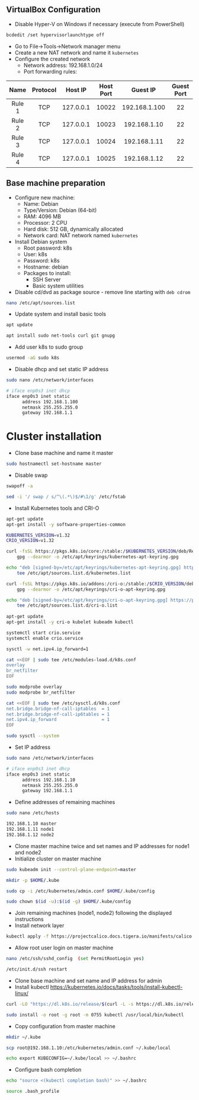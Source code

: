 ## VirtualBox Configuration

- Disable Hyper-V on Windows if necessary (execute from PowerShell)

```bash
bcdedit /set hypervisorlaunchtype off
```
- Go to File->Tools->Network manager menu
- Create a new NAT network and name it `kubernetes`
- Configure the created network
    - Network address: 192.168.1.0/24
    - Port forwarding rules:

| Name   |  Protocol  |  Host IP    | Host Port  |   Guest IP    | Guest Port  |
|:------:|:----------:|:-----------:|:----------:|:-------------:|:-----------:|
| Rule 1 |    TCP     |  127.0.0.1  |   10022    | 192.168.1.100 |     22      |
| Rule 2 |    TCP     |  127.0.0.1  |   10023    | 192.168.1.10  |     22      |
| Rule 3 |    TCP     |  127.0.0.1  |   10024    | 192.168.1.11  |     22      |
| Rule 4 |    TCP     |  127.0.0.1  |   10025    | 192.168.1.12  |     22      |

## Base machine preparation

- Configure new machine:
    - Name: Debian
    - Type/Version: Debian (64-bit)
    - RAM: 4096 MB
    - Processor: 2 CPU
    - Hard disk: 512 GB, dynamically allocated
    - Network card: NAT network named `kubernetes`
- Install Debian system
    - Root password: k8s
    - User: k8s
    - Password: k8s
    - Hostname: debian
    - Packages to install:
        - SSH Server
        - Basic system utilities
- Disable cd/dvd as package source - remove line starting with `deb cdrom`
```bash
nano /etc/apt/sources.list
```
- Update system and install basic tools
```bash
apt update 
```
```bash
apt install sudo net-tools curl git gnupg
```
- Add user k8s to sudo group
```bash
usermod -aG sudo k8s
```
- Disable dhcp and set static IP address
```bash
sudo nano /etc/network/interfaces
```
```bash
# iface enp0s3 inet dhcp
iface enp0s3 inet static
      address 192.168.1.100
      netmask 255.255.255.0
      gateway 192.168.1.1
```
# Cluster installation
- Clone base machine and name it master
```bash
sudo hostnamectl set-hostname master
```
- Disable swap
```bash
swapoff -a
```
```bash
sed -i '/ swap / s/^\(.*\)$/#\1/g' /etc/fstab
```
- Install Kubernetes tools and CRI-O
```bash
apt-get update
apt-get install -y software-properties-common

KUBERNETES_VERSION=v1.32
CRIO_VERSION=v1.32

curl -fsSL https://pkgs.k8s.io/core:/stable:/$KUBERNETES_VERSION/deb/Release.key |
    gpg --dearmor -o /etc/apt/keyrings/kubernetes-apt-keyring.gpg

echo "deb [signed-by=/etc/apt/keyrings/kubernetes-apt-keyring.gpg] https://pkgs.k8s.io/core:/stable:/$KUBERNETES_VERSION/deb/ /" |
    tee /etc/apt/sources.list.d/kubernetes.list

curl -fsSL https://pkgs.k8s.io/addons:/cri-o:/stable:/$CRIO_VERSION/deb/Release.key |
    gpg --dearmor -o /etc/apt/keyrings/cri-o-apt-keyring.gpg

echo "deb [signed-by=/etc/apt/keyrings/cri-o-apt-keyring.gpg] https://pkgs.k8s.io/addons:/cri-o:/stable:/$CRIO_VERSION/deb/ /" |
    tee /etc/apt/sources.list.d/cri-o.list
    
apt-get update
apt-get install -y cri-o kubelet kubeadm kubectl

systemctl start crio.service    
systemctl enable crio.service    

sysctl -w net.ipv4.ip_forward=1

cat <<EOF | sudo tee /etc/modules-load.d/k8s.conf
overlay
br_netfilter
EOF

sudo modprobe overlay
sudo modprobe br_netfilter

cat <<EOF | sudo tee /etc/sysctl.d/k8s.conf
net.bridge.bridge-nf-call-iptables  = 1
net.bridge.bridge-nf-call-ip6tables = 1
net.ipv4.ip_forward                 = 1
EOF

sudo sysctl --system
```
- Set IP address
```bash
sudo nano /etc/network/interfaces
```
```bash
# iface enp0s3 inet dhcp
iface enp0s3 inet static
      address 192.168.1.10
      netmask 255.255.255.0
      gateway 192.168.1.1
```
- Define addresses of remaining machines
```bash
sudo nano /etc/hosts
```
```bash
192.168.1.10 master    
192.168.1.11 node1    
192.168.1.12 node2    
```
- Clone master machine twice and set names and IP addresses for node1 and node2
- Initialize cluster on master machine
```bash
sudo kubeadm init --control-plane-endpoint=master
```
```bash
mkdir -p $HOME/.kube
```
```bash
sudo cp -i /etc/kubernetes/admin.conf $HOME/.kube/config
```
```bash
sudo chown $(id -u):$(id -g) $HOME/.kube/config
```
- Join remaining machines (node1, node2) following the displayed instructions
- Install network layer
```bash
kubectl apply -f https://projectcalico.docs.tigera.io/manifests/calico.yaml
```
- Allow root user login on master machine
```bash
nano /etc/ssh/sshd_config  (set PermitRootLogin yes)
```
```bash
/etc/init.d/ssh restart
```
- Clone base machine and set name and IP address for admin
- Install kubectl https://kubernetes.io/docs/tasks/tools/install-kubectl-linux/
```bash
curl -LO "https://dl.k8s.io/release/$(curl -L -s https://dl.k8s.io/release/stable.txt)/bin/linux/amd64/kubectl"
```
```bash
sudo install -o root -g root -m 0755 kubectl /usr/local/bin/kubectl
```
- Copy configuration from master machine
```bash
mkdir ~/.kube
```
```bash
scp root@192.168.1.10:/etc/kubernetes/admin.conf ~/.kube/local
```
```bash
echo export KUBECONFIG=~/.kube/local >> ~/.bashrc
```
- Configure bash completion
```bash
echo "source <(kubectl completion bash)" >> ~/.bashrc
```
```bash
source .bash_profile
```
